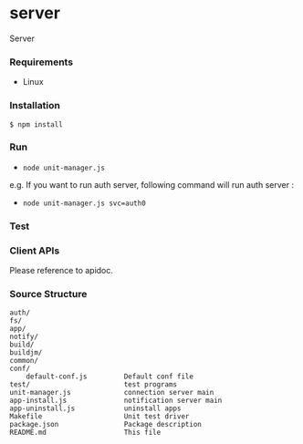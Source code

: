 server
=========

Server

### Requirements
* Linux

### Installation

    $ npm install
    
### Run
* `node unit-manager.js`

e.g. If you want to run auth server, following command will run auth server :
* `node unit-manager.js svc=auth0`

### Test

### Client APIs

Please reference to apidoc.


### Source Structure
    auth/
    fs/
    app/
    notify/
    build/
    buildjm/
    common/
    conf/
        default-conf.js         Default conf file
    test/                       test programs
    unit-manager.js             connection server main
    app-install.js              notification server main
    app-uninstall.js            uninstall apps
    Makefile                    Unit test driver
    package.json                Package description
    README.md                   This file

